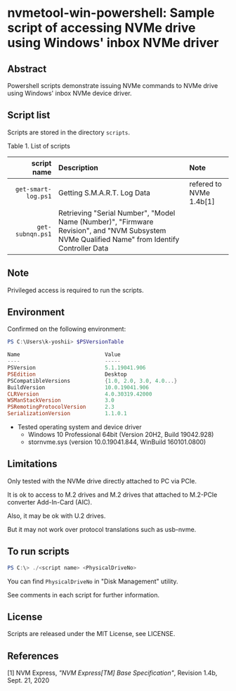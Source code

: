 # nvmetool-win-powershell: Sample script of accessing NVMe drive using Windows' inbox NVMe driver

## Abstract
Powershell scripts demonstrate issuing NVMe commands to NVMe drive using Windows' inbox NVMe device driver.

## Script list

Scripts are stored in the directory `scripts`.

Table 1. List of scripts

|         script name | Description                 | Note |
| ------------------: | :---------------------------|:-----|
| `get-smart-log.ps1` | Getting S.M.A.R.T. Log Data | refered to NVMe 1.4b[1] |
| `get-subnqn.ps1`    | Retrieving "Serial Number", "Model Name (Number)", "Firmware Revision", and "NVM Subsystem NVMe Qualified Name" from Identify Controller Data |

## Note

Privileged access is required to run the scripts.

## Environment

Confirmed on the following environment:

```powershell
PS C:\Users\k-yoshii> $PSVersionTable

Name                           Value
----                           -----
PSVersion                      5.1.19041.906
PSEdition                      Desktop
PSCompatibleVersions           {1.0, 2.0, 3.0, 4.0...}
BuildVersion                   10.0.19041.906
CLRVersion                     4.0.30319.42000
WSManStackVersion              3.0
PSRemotingProtocolVersion      2.3
SerializationVersion           1.1.0.1
```

* Tested operating system and device driver
  * Windows 10 Professional 64bit (Version 20H2, Build 19042.928)
  * stornvme.sys (version 10.0.19041.844, WinBuild 160101.0800)

## Limitations

Only tested with the NVMe drive directly attached to PC via PCIe.

It is ok to access to M.2 drives and M.2 drives that attached to M.2-PCIe converter Add-In-Card (AIC).

Also, it may be ok with U.2 drives.

But it may not work over protocol translations such as usb-nvme.

## To run scripts

```powershell
PS C:\> ./<script name> <PhysicalDriveNo>
```

You can find `PhysicalDriveNo` in "Disk Management" utility.

See comments in each script for further information.

## License
Scripts are released under the MIT License, see LICENSE.

## References
[1] NVM Express, _"NVM Express\[TM\] Base Specification"_, Revision 1.4b, Sept. 21, 2020

